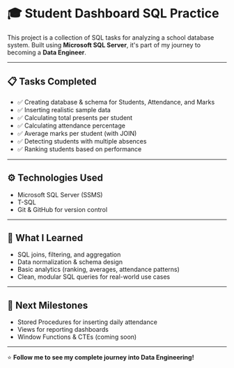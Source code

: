 # 🎓 Student Dashboard SQL Practice

This project is a collection of SQL tasks for analyzing a school database system. Built using **Microsoft SQL Server**, it's part of my journey to becoming a **Data Engineer**.

---

## 📋 Tasks Completed

- ✅ Creating database & schema for Students, Attendance, and Marks
- ✅ Inserting realistic sample data
- ✅ Calculating total presents per student
- ✅ Calculating attendance percentage
- ✅ Average marks per student (with JOIN)
- ✅ Detecting students with multiple absences
- ✅ Ranking students based on performance

---

## ⚙️ Technologies Used

- Microsoft SQL Server (SSMS)
- T-SQL
- Git & GitHub for version control

---

## 🧠 What I Learned

- SQL joins, filtering, and aggregation
- Data normalization & schema design
- Basic analytics (ranking, averages, attendance patterns)
- Clean, modular SQL queries for real-world use cases

---

## 📌 Next Milestones

- Stored Procedures for inserting daily attendance
- Views for reporting dashboards
- Window Functions & CTEs (coming soon)

---

⭐ **Follow me to see my complete journey into Data Engineering!**
